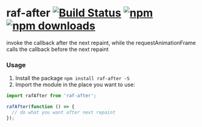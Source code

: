 # raf-after [![Build Status](https://travis-ci.org/goldenyz/raf-after.svg?branch=master)](https://travis-ci.org/goldenyz/raf-after) [![npm](https://img.shields.io/npm/v/raf-after.svg?style=flat-square)](https://www.npmjs.com/package/raf-after) [![npm downloads](https://img.shields.io/npm/dm/raf-after.svg)](https://www.npmjs.com/package/raf-after)

invoke the callback after the next repaint, while the requestAnimationFrame calls the callback before the next repaint

### Usage
1. Install the package `npm install raf-after -S`
2. Import the module in the place you want to use:
```js
import rafAfter from 'raf-after';

rafAfter(function () => {
  // do what you want after next repaint
});
```
